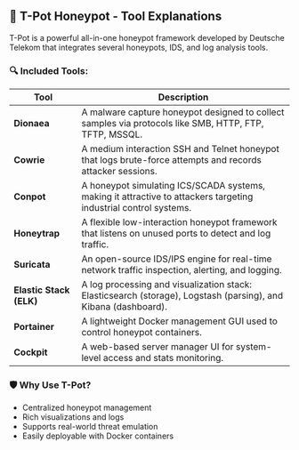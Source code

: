 ## 🧰 T-Pot Honeypot - Tool Explanations

T-Pot is a powerful all-in-one honeypot framework developed by Deutsche Telekom that integrates several honeypots, IDS, and log analysis tools.

### 🔍 Included Tools:

| Tool         | Description |
|--------------|-------------|
| **Dionaea**  | A malware capture honeypot designed to collect samples via protocols like SMB, HTTP, FTP, TFTP, MSSQL. |
| **Cowrie**   | A medium interaction SSH and Telnet honeypot that logs brute-force attempts and records attacker sessions. |
| **Conpot**   | A honeypot simulating ICS/SCADA systems, making it attractive to attackers targeting industrial control systems. |
| **Honeytrap**| A flexible low-interaction honeypot framework that listens on unused ports to detect and log traffic. |
| **Suricata** | An open-source IDS/IPS engine for real-time network traffic inspection, alerting, and logging. |
| **Elastic Stack (ELK)** | A log processing and visualization stack: Elasticsearch (storage), Logstash (parsing), and Kibana (dashboard). |
| **Portainer**| A lightweight Docker management GUI used to control honeypot containers. |
| **Cockpit**  | A web-based server manager UI for system-level access and stats monitoring. |

### 🛡️ Why Use T-Pot?

- Centralized honeypot management
- Rich visualizations and logs
- Supports real-world threat emulation
- Easily deployable with Docker containers
